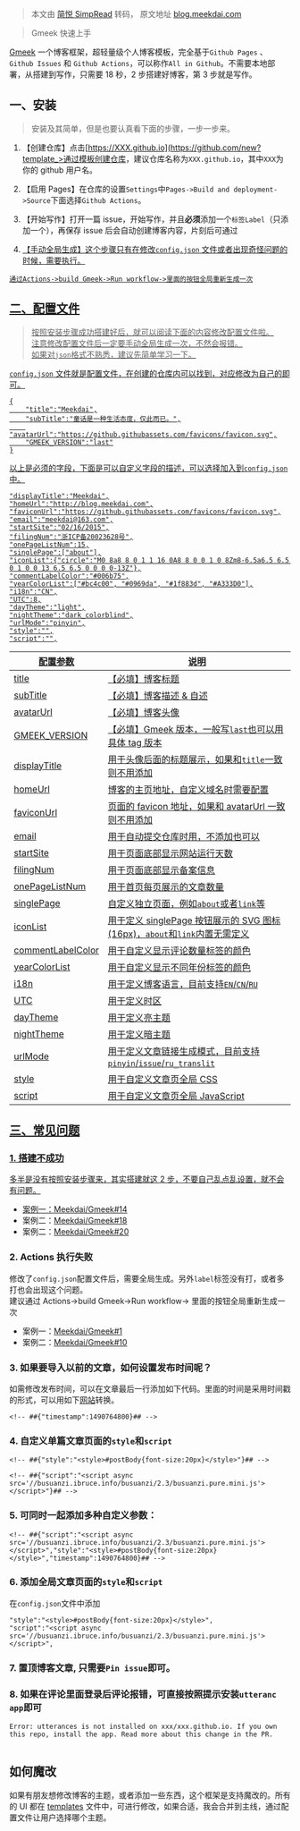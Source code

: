 > 本文由 [简悦 SimpRead](http://ksria.com/simpread/) 转码， 原文地址 [blog.meekdai.com](https://blog.meekdai.com/post/Gmeek-kuai-su-shang-shou.html)

> Gmeek 快速上手

[Gmeek](https://github.com/Meekdai/Gmeek) 一个博客框架，超轻量级个人博客模板，完全基于`Github Pages` 、 `Github Issues` 和 `Github Actions`，可以称作`All in Github`。不需要本地部署，从搭建到写作，只需要 18 秒，2 步搭建好博客，第 3 步就是写作。

一、安装
----

> 安装及其简单，但是也要认真看下面的步骤，一步一步来。

1.  【创建仓库】点击[https://XXX.github.io](https://github.com/new?template_>通过模板创建仓库</a>，建议仓库名称为<code>XXX.github.io</code>，其中<code>XXX</code>为你的 github 用户名。</p>
    </li>
    <li>
    <p>【启用 Pages】在仓库的设置<code>Settings</code>中<code>Pages->Build and deployment->Source</code>下面选择<code>Github Actions</code>。</p>
    </li>
    <li>
    <p>【开始写作】打开一篇 issue，开始写作，并且<strong>必须</strong>添加一个<code>标签Label</code>（只添加一个），再保存 issue 后会自动创建博客内容，片刻后可通过 <a href=) 访问。
    
2.  【手动全局生成】这个步骤只有在修改`config.json` 文件或者出现奇怪问题的时候，需要执行。
    

```
通过Actions->build Gmeek->Run workflow->里面的按钮全局重新生成一次

```

二、配置文件
------

> 按照安装步骤成功搭建好后，就可以阅读下面的内容修改配置文件啦。  
> 注意修改配置文件后一定要手动全局生成一次，不然会报错。  
> 如果对`json`格式不熟悉，建议先简单学习一下。

`config.json` 文件就是配置文件，在创建的仓库内可以找到，对应修改为自己的即可。

```
{
    "title":"Meekdai",
    "subTitle":"童话是一种生活态度，仅此而已。",
    "avatarUrl":"https://github.githubassets.com/favicons/favicon.svg",
    "GMEEK_VERSION":"last"
}

```

以上是必须的字段，下面是可以自定义字段的描述，可以选择加入到`config.json`中。

```
"displayTitle":"Meekdai",
"homeUrl":"http://blog.meekdai.com",
"faviconUrl":"https://github.githubassets.com/favicons/favicon.svg",
"email":"meekdai@163.com",
"startSite":"02/16/2015",
"filingNum":"浙ICP备20023628号",
"onePageListNum":15,
"singlePage":["about"],
"iconList":{"circle":"M0 8a8 8 0 1 1 16 0A8 8 0 0 1 0 8Zm8-6.5a6.5 6.5 0 1 0 0 13 6.5 6.5 0 0 0 0-13Z"},
"commentLabelColor":"#006b75",
"yearColorList":["#bc4c00", "#0969da", "#1f883d", "#A333D0"],
"i18n":"CN",
"UTC":8,
"dayTheme":"light",
"nightTheme":"dark_colorblind",
"urlMode":"pinyin",
"style":"",
"script":"",

```

<table role="table"><thead><tr><th><strong>配置参数</strong></th><th><strong>说明</strong></th></tr></thead><tbody><tr><td>title</td><td>【必填】博客标题</td></tr><tr><td>subTitle</td><td>【必填】博客描述 &amp; 自述</td></tr><tr><td>avatarUrl</td><td>【必填】博客头像</td></tr><tr><td>GMEEK_VERSION</td><td>【必填】Gmeek 版本，一般写<code>last</code>也可以用具体 tag 版本</td></tr><tr><td>displayTitle</td><td>用于头像后面的标题展示，如果和<code>title</code>一致则不用添加</td></tr><tr><td>homeUrl</td><td>博客的主页地址，自定义域名时需要配置</td></tr><tr><td>faviconUrl</td><td>页面的 favicon 地址，如果和 avatarUrl 一致则不用添加</td></tr><tr><td>email</td><td>用于自动提交仓库时用，不添加也可以</td></tr><tr><td>startSite</td><td>用于页面底部显示网站运行天数</td></tr><tr><td>filingNum</td><td>用于页面底部显示备案信息</td></tr><tr><td>onePageListNum</td><td>用于首页每页展示的文章数量</td></tr><tr><td>singlePage</td><td>自定义独立页面，例如<code>about</code>或者<code>link</code>等</td></tr><tr><td>iconList</td><td>用于定义 singlePage 按钮展示的 <a href="https://primer.style/foundations/icons/#16px" rel="nofollow">SVG 图标</a> (16px)，<code>about</code>和<code>link</code>内置无需定义</td></tr><tr><td>commentLabelColor</td><td>用于自定义显示评论数量标签的颜色</td></tr><tr><td>yearColorList</td><td>用于自定义显示不同年份标签的颜色</td></tr><tr><td>i18n</td><td>用于定义博客语言，目前支持<code>EN</code>/<code>CN</code>/<code>RU</code></td></tr><tr><td>UTC</td><td>用于定义<a href="https://en.wikipedia.org/wiki/List_of_UTC_offsets" rel="nofollow">时区</a></td></tr><tr><td>dayTheme</td><td>用于定义<a href="https://github.com/settings/appearance">亮主题</a></td></tr><tr><td>nightTheme</td><td>用于定义<a href="https://github.com/settings/appearance">暗主题</a></td></tr><tr><td>urlMode</td><td>用于定义文章链接生成模式，目前支持<code>pinyin</code>/<code>issue</code>/<code>ru_translit</code></td></tr><tr><td>style</td><td>用于自定义文章页全局 CSS</td></tr><tr><td>script</td><td>用于自定义文章页全局 JavaScript</td></tr></tbody></table>

三、常见问题
------

### 1. 搭建不成功

多半是没有按照安装步骤来，其实搭建就这 2 步，不要自己乱点乱设置，就不会有问题。

*   案例一：[Meekdai/Gmeek#14](https://github.com/Meekdai/Gmeek/issues/14)
*   案例二：[Meekdai/Gmeek#18](https://github.com/Meekdai/Gmeek/issues/18)
*   案例二：[Meekdai/Gmeek#20](https://github.com/Meekdai/Gmeek/issues/20)

### 2. Actions 执行失败

修改了`config.json`配置文件后，需要全局生成。另外`label`标签没有打，或者多打也会出现这个问题。  
建议通过 Actions->build Gmeek->Run workflow-> 里面的按钮全局重新生成一次

*   案例一：[Meekdai/Gmeek#1](https://github.com/Meekdai/Gmeek/issues/1)
*   案例二：[Meekdai/Gmeek#10](https://github.com/Meekdai/Gmeek/issues/10)

### 3. 如果要导入以前的文章，如何设置发布时间呢？

如需修改发布时间，可以在文章最后一行添加如下代码。里面的时间是采用时间戳的形式，可以用如下[网站](https://tool.lu/timestamp)转换。

```
<!-- ##{"timestamp":1490764800}## -->

```

### 4. 自定义单篇文章页面的`style`和`script`

```
<!-- ##{"style":"<style>#postBody{font-size:20px}</style>"}## -->

```

```
<!-- ##{"script":"<script async src='//busuanzi.ibruce.info/busuanzi/2.3/busuanzi.pure.mini.js'></script>"}## -->

```

### 5. 可同时一起添加多种自定义参数：

```
<!-- ##{"script":"<script async src='//busuanzi.ibruce.info/busuanzi/2.3/busuanzi.pure.mini.js'></script>","style":"<style>#postBody{font-size:20px}</style>","timestamp":1490764800}## -->

```

### 6. 添加全局文章页面的`style`和`script`

在`config.json`文件中添加

```
"style":"<style>#postBody{font-size:20px}</style>",
"script":"<script async src='//busuanzi.ibruce.info/busuanzi/2.3/busuanzi.pure.mini.js'></script>",

```

### 7. 置顶博客文章, 只需要`Pin issue`即可。

### 8. 如果在评论里面登录后评论报错，可直接按照提示安装`utteranc app`即可

```
Error: utterances is not installed on xxx/xxx.github.io. If you own this repo, install the app. Read more about this change in the PR.


```

如何魔改
----

如果有朋友想修改博客的主题，或者添加一些东西，这个框架是支持魔改的。所有的 UI 都在 [templates](https://github.com/Meekdai/Gmeek/tree/main/templates) 文件中，可进行修改，如果合适，我会合并到主线，通过配置文件让用户选择哪个主题。
